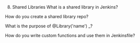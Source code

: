  8. Shared Libraries
What is a shared library in Jenkins?

How do you create a shared library repo?

What is the purpose of @Library('name') _?

How do you write custom functions and use them in Jenkinsfile?

